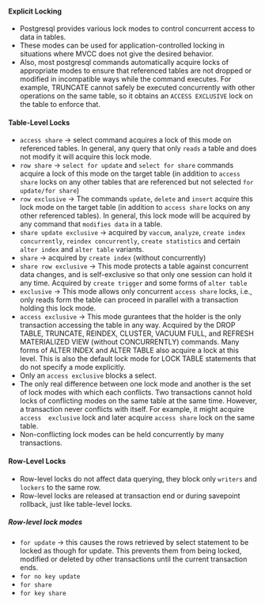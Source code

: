 #### Explicit Locking
- Postgresql provides various lock modes to control concurrent access to data in tables.
- These modes can be used for application-controlled locking in situations where MVCC does not give the desired behavior.
- Also, most postgresql commands automatically acquire locks of appropriate modes to ensure that referenced tables are not dropped or modified in incompatible ways while the command executes. For example, TRUNCATE cannot safely be executed concurrently with other operations on the same table, so it obtains an `ACCESS EXCLUSIVE` lock on the table to enforce that.

#### Table-Level Locks
- `access share` -> select command acquires a lock of this mode on referenced tables. In general, any query that only `reads` a table and does not modify it will acquire this lock mode.
- `row share` -> `select for update` and `select for share` commands acquire a lock of this mode on the target table (in addition to `access share` locks on any other tables that are referenced but not selected `for update/for share`)
- `row exclusive` -> The commands `update`, `delete` and `insert` acquire this lock mode on the target table (in addition to `access share` locks on any other referenced tables). In general, this lock mode will be acquired by any command that `modifies data` in a table.
- `share update exclusive` -> acquired by `vaccum`, `analyze`, `create index concurrently`, `reindex concurrently`, `create statistics` and certain `alter index` and `alter table` variants.
- `share` -> acquired by `create index` (without concurrently)
- `share row exclusive` -> This mode protects a table against concurrent data changes, and is self-exclusive so that only one session can hold it any time. Acquired by `create trigger` and some forms of `alter table`
- `exclusive` -> This mode allows only concurrent `access share` locks, i.e., only reads form the table can proceed in parallel with a transaction holding this lock mode.
- `access exclusive` -> This mode gurantees that the holder is the only transaction accessing the table in any way. Acquired by the DROP TABLE, TRUNCATE, REINDEX, CLUSTER, VACUUM FULL, and REFRESH MATERIALIZED VIEW (without CONCURRENTLY) commands. Many forms of ALTER INDEX and ALTER TABLE also acquire a lock at this level. This is also the default lock mode for LOCK TABLE statements that do not specify a mode explicitly.
- Only an `access exclusive` blocks a select.
- The only real difference between one lock mode and another is the set of lock modes with which each conflicts. Two transactions cannot hold locks of conflicting modes on the same table at the same time. However, a transaction never conflicts with itself. For example, it might acquire `access  exclusive` lock and later acquire `access share` lock on the same table.
- Non-conflicting lock modes can be held concurrently by many transactions.

#### Row-Level Locks
- Row-level locks do not affect data querying, they block only `writers` and `lockers` to the same row.
- Row-level locks are released at transaction end or during savepoint rollback, just like table-level locks.
##### Row-level lock modes
- `for update` -> this causes the rows retrieved by select statement to be locked as though for update. This prevents them from being locked, modified or deleted by other transactions until the current transaction ends. 
- `for no key update`
- `for share` 
- `for key share`